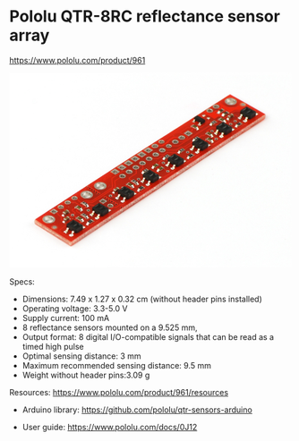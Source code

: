 # Pololu QTR-8RC reflectance sensor array

https://www.pololu.com/product/961

![](./assets/QTR-8RC.jpg)

Specs:

- Dimensions: 7.49 x 1.27 x 0.32 cm (without header pins installed)
- Operating voltage: 3.3-5.0 V
- Supply current: 100 mA
- 8 reflectance sensors mounted on a 9.525 mm, 
- Output format: 8 digital I/O-compatible signals that can be read as a timed high pulse
- Optimal sensing distance: 3 mm
- Maximum recommended sensing distance: 9.5 mm
- Weight without header pins:3.09 g



Resources: https://www.pololu.com/product/961/resources

* Arduino library: https://github.com/pololu/qtr-sensors-arduino

* User guide: https://www.pololu.com/docs/0J12